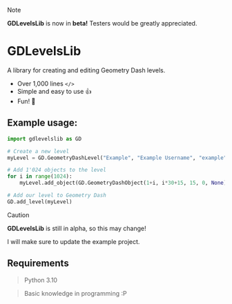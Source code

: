 > [!NOTE]
> **GDLevelsLib** is now in **beta!** Testers would be greatly appreciated.

# GDLevelsLib

A library for creating and editing Geometry Dash levels.

- Over 1,000 lines `</>`
- Simple and easy to use 👍
- Fun! 🎉

## Example usage:
```python
import gdlevelslib as GD

# Create a new level
myLevel = GD.GeometryDashLevel("Example", "Example Username", "example", None, revision=0)

# Add 1'024 objects to the level
for i in range(1024):
    myLevel.add_object(GD.GeometryDashObject(1+i, i*30+15, 15, 0, None))

# Add our level to Geometry Dash
GD.add_level(myLevel)
```

> [!CAUTION]
> **GDLevelsLib** is still in alpha, so this may change!
>
> I will make sure to update the example project.

## Requirements
> Python 3.10

> Basic knowledge in programming :P

